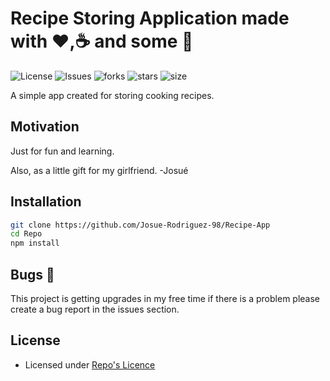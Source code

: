 # Recipe Storing Application made with :heart:,:coffee: and some :beer:

![License](https://img.shields.io/github/license/Josue-Rodriguez-98/Recipe-App.svg) ![Issues](https://img.shields.io/github/issues/Josue-Rodriguez-98/Recipe-App.svg) ![forks](https://img.shields.io/github/forks/Josue-Rodriguez-98/Recipe-App) ![stars](https://img.shields.io/github/stars/Josue-Rodriguez-98/Recipe-App) ![size](https://img.shields.io/github/repo-size/Josue-Rodriguez-98/Recipe-App)

A simple app created for storing cooking recipes.

## Motivation

Just for fun and learning.

Also, as a little gift for my girlfriend. -Josué

## Installation

```bash
git clone https://github.com/Josue-Rodriguez-98/Recipe-App
cd Repo
npm install
```

## Bugs 🐛

This project is getting upgrades in my free time if there is a problem please create a bug report in the issues section.

## License

- Licensed under [Repo's Licence](https://github.com/Josue-Rodriguez-98/Recipe-App/blob/master/LICENSE)
